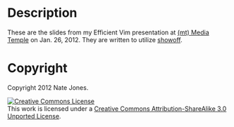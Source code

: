 # Description

These are the slides from my Efficient Vim presentation at [(mt) Media Temple](http://mediatemple.net/) on Jan. 26, 2012. They are written to utilize [showoff](https://github.com/schacon/showoff).

# Copyright

Copyright 2012 Nate Jones.

<a rel="license" href="http://creativecommons.org/licenses/by-sa/3.0/"><img alt="Creative Commons License" style="border-width:0" src="http://i.creativecommons.org/l/by-sa/3.0/80x15.png" /></a><br />This work is licensed under a <a rel="license" href="http://creativecommons.org/licenses/by-sa/3.0/">Creative Commons Attribution-ShareAlike 3.0 Unported License</a>.
